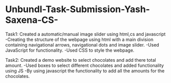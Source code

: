 # Unbundl-Task-Submission-Yash-Saxena-CS-
Task1: Created a automatic/manual image slider using html,cs and javascript
      -Creating the structure of the webpage using html with a main division containing navigational arrows, navigational dots and image             slider.
      -Used JavaScript for functionality.
      -Used CSS to style the webpage.

Task2: Created a demo website to select chocolates and add there total amount.
      -Used boxes to select different chocolates and added functionality using JS
      -By using javascript the functionality to add all the amounts for the chocolates.
      
